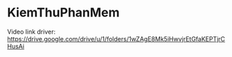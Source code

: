 # KiemThuPhanMem
Video link driver: https://drive.google.com/drive/u/1/folders/1wZAgE8Mk5iHwvjrEtGfaKEPTjrCHusAi
